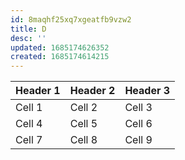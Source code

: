 ```yaml
---
id: 8maqhf25xq7xgeatfb9vzw2
title: D
desc: ''
updated: 1685174626352
created: 1685174614215
---
```


| Header 1 | Header 2 | Header 3 |
|----------|----------|----------|
| Cell 1   | Cell 2   | Cell 3   |
| Cell 4   | Cell 5   | Cell 6   |
| Cell 7   | Cell 8   | Cell 9   |
